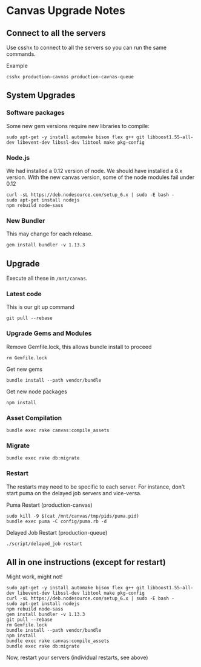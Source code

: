 # Canvas Upgrade Notes

## Connect to all the servers

Use csshx to connect to all the servers so you can run the same commands.

Example

`csshx production-cavnas production-cavnas-queue`

## System Upgrades

### Software packages

Some new gem versions require new libraries to compile:

`sudo apt-get -y install automake bison flex g++ git libboost1.55-all-dev libevent-dev libssl-dev libtool make pkg-config`

### Node.js

We had installed a 0.12 version of node.  We should have installed a 6.x version.
With the new canvas version, some of the node modules fail under 0.12

```
curl -sL https://deb.nodesource.com/setup_6.x | sudo -E bash -
sudo apt-get install nodejs
npm rebuild node-sass
```

### New Bundler

This may change for each release.

`gem install bundler -v 1.13.3`

## Upgrade

Execute all these in `/mnt/canvas`.

### Latest code

This is our git up command

`git pull --rebase`

### Upgrade Gems and Modules

Remove Gemfile.lock, this allows bundle install to proceed

`rm Gemfile.lock`

Get new gems

`bundle install --path vendor/bundle`

Get new node packages

`npm install`

### Asset Compilation

`bundle exec rake canvas:compile_assets`

### Migrate

`bundle exec rake db:migrate`

### Restart

The restarts may need to be specific to each server.  For instance, don't start
puma on the delayed job servers and vice-versa.

Puma Restart (production-canvas)

```
sudo kill -9 $(cat /mnt/canvas/tmp/pids/puma.pid)
bundle exec puma -C config/puma.rb -d
```

Delayed Job Restart (production-queue)

`./script/delayed_job restart`

## All in one instructions (except for restart)

Might work, might not!

```
sudo apt-get -y install automake bison flex g++ git libboost1.55-all-dev libevent-dev libssl-dev libtool make pkg-config
curl -sL https://deb.nodesource.com/setup_6.x | sudo -E bash -
sudo apt-get install nodejs
npm rebuild node-sass
gem install bundler -v 1.13.3
git pull --rebase
rm Gemfile.lock
bundle install --path vendor/bundle
npm install
bundle exec rake canvas:compile_assets
bundle exec rake db:migrate
```

Now, restart your servers (individual restarts, see above)

